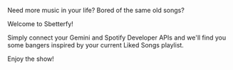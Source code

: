 Need more music in your life?
Bored of the same old songs?

Welcome to Sbetterfy!

Simply connect your Gemini and Spotify Developer APIs and we'll find you some bangers inspired by your current Liked Songs playlist.

Enjoy the show!
